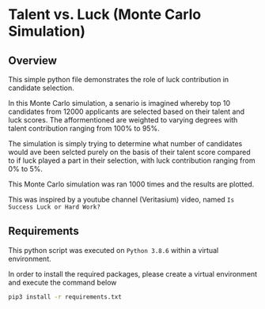 # Talent vs. Luck (Monte Carlo Simulation)


## Overview
This simple python file demonstrates the role of luck contribution in candidate selection.

In this Monte Carlo simulation, a senario is imagined whereby top 10 candidates from 12000 applicants are selected based on their talent and luck scores. The afformentioned are weighted to varying degrees with talent contribution ranging from 100% to 95%. 

The simulation is simply trying to determine what number of candidates would ave been selcted purely on the basis of their talent score compared to if luck played a part in their selection, with luck contribution ranging from 0% to 5%.

This Monte Carlo simulation was ran 1000 times and the results are plotted.

This was inspired by a youtube channel (Veritasium) video, named `Is Success Luck or Hard Work?`


## Requirements
This python script was executed on `Python 3.8.6` within a virtual environment.

In order to install the required packages, please create a virtual environment and execute the command below

```bash
pip3 install -r requirements.txt
```
